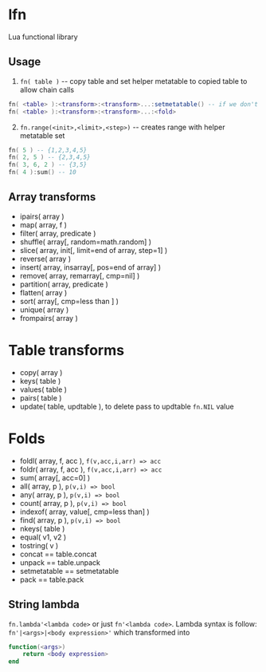 # lfn
Lua functional library

## Usage
1. `fn( table )` -- copy table and set helper metatable to copied table to allow chain calls
```lua
fn( <table> ):<transform>:<transform>...:setmetatable() -- if we don't need helper metatable at the end
fn( <table> ):<transform>:<transform>...:<fold>
```

2. `fn.range(<init>,<limit>,<step>)` -- creates range with helper metatable set
```lua
fn( 5 ) -- {1,2,3,4,5}
fn( 2, 5 ) -- {2,3,4,5}
fn( 3, 6, 2 ) -- {3,5}
fn( 4 ):sum() -- 10
```
## Array transforms
* ipairs( array )
* map( array, f )
* filter( array, predicate )
* shuffle( array[, random=math.random] )
* slice( array, init[, limit=end of array, step=1] )
* reverse( array )
* insert( array, insarray[, pos=end of array] )
* remove( array, remarray[, cmp=nil] )
* partition( array, predicate )
* flatten( array )
* sort( array[, cmp=less than ] )
* unique( array )
* frompairs( array )

# Table transforms
* copy( array )
* keys( table )
* values( table )
* pairs( table )
* update( table, updtable ), to delete pass to updtable `fn.NIL` value

# Folds
* foldl( array, f, acc ), `f(v,acc,i,arr) => acc` 
* foldr( array, f, acc ), `f(v,acc,i,arr) => acc`
* sum( array[, acc=0] )
* all( array, p ), `p(v,i) => bool`
* any( array, p ), `p(v,i) => bool`
* count( array, p ), `p(v,i) => bool`
* indexof( array, value[, cmp=less than] )
* find( array, p ), `p(v,i) => bool`
* nkeys( table )
* equal( v1, v2 )
* tostring( v )
* concat == table.concat
* unpack == table.unpack
* setmetatable == setmetatable
* pack == table.pack

## String lambda
`fn.lambda'<lambda code>` or just `fn'<lambda code>`. Lambda syntax is follow:
`fn'|<args>|<body expression>'` which transformed into
```lua
function(<args>)
	return <body expression>
end
```

